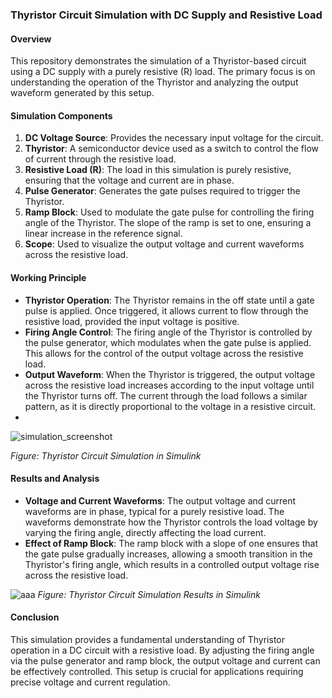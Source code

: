### Thyristor Circuit Simulation with DC Supply and Resistive Load

#### Overview
This repository demonstrates the simulation of a Thyristor-based circuit using a DC supply with a purely resistive (R) load. The primary focus is on understanding the operation of the Thyristor and analyzing the output waveform generated by this setup.

#### Simulation Components
1. **DC Voltage Source**: Provides the necessary input voltage for the circuit.
2. **Thyristor**: A semiconductor device used as a switch to control the flow of current through the resistive load.
3. **Resistive Load (R)**: The load in this simulation is purely resistive, ensuring that the voltage and current are in phase.
4. **Pulse Generator**: Generates the gate pulses required to trigger the Thyristor.
5. **Ramp Block**: Used to modulate the gate pulse for controlling the firing angle of the Thyristor. The slope of the ramp is set to one, ensuring a linear increase in the reference signal.
6. **Scope**: Used to visualize the output voltage and current waveforms across the resistive load.

#### Working Principle
- **Thyristor Operation**: The Thyristor remains in the off state until a gate pulse is applied. Once triggered, it allows current to flow through the resistive load, provided the input voltage is positive.
- **Firing Angle Control**: The firing angle of the Thyristor is controlled by the pulse generator, which modulates when the gate pulse is applied. This allows for the control of the output voltage across the resistive load.
- **Output Waveform**: When the Thyristor is triggered, the output voltage across the resistive load increases according to the input voltage until the Thyristor turns off. The current through the load follows a similar pattern, as it is directly proportional to the voltage in a resistive circuit.
- 
![simulation_screenshot](https://github.com/user-attachments/assets/291b7790-b5d4-4a07-93c6-4d0fa249024f)

*Figure: Thyristor Circuit Simulation in Simulink*

#### Results and Analysis
- **Voltage and Current Waveforms**: The output voltage and current waveforms are in phase, typical for a purely resistive load. The waveforms demonstrate how the Thyristor controls the load voltage by varying the firing angle, directly affecting the load current.
- **Effect of Ramp Block**: The ramp block with a slope of one ensures that the gate pulse gradually increases, allowing a smooth transition in the Thyristor's firing angle, which results in a controlled output voltage rise across the resistive load.

![aaa](https://github.com/user-attachments/assets/27dd3d53-27b5-4284-9822-46e9d9f522de)
*Figure: Thyristor Circuit Simulation Results in Simulink*
#### Conclusion
This simulation provides a fundamental understanding of Thyristor operation in a DC circuit with a resistive load. By adjusting the firing angle via the pulse generator and ramp block, the output voltage and current can be effectively controlled. This setup is crucial for applications requiring precise voltage and current regulation.




